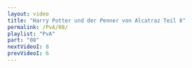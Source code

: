 ```yaml
---
layout: video
title: "Harry Potter und der Penner von Alcatraz Teil 8"
permalink: /PvA/08/
playlist: "PvA"
part: "08"
nextVideoI: 8
prevVideoI: 6
---
```

